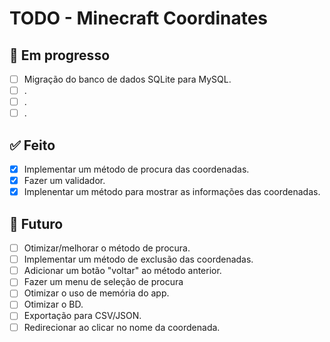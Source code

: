 # TODO - Minecraft Coordinates

## 🧩 Em progresso

- [ ] Migração do banco de dados SQLite para MySQL.
- [ ] .
- [ ] .
- [ ] .

## ✅ Feito

- [x] Implementar um método de procura das coordenadas.
- [x] Fazer um validador.
- [x] Implenentar um método para mostrar as informações das coordenadas.

## 🚀 Futuro

- [ ] Otimizar/melhorar o método de procura.
- [ ] Implementar um método de exclusão das coordenadas.
- [ ] Adicionar um botão "voltar" ao método anterior.
- [ ] Fazer um menu de seleção de procura
- [ ] Otimizar o uso de memória do app.
- [ ] Otimizar o BD.
- [ ] Exportação para CSV/JSON.
- [ ] Redirecionar ao clicar no nome da coordenada.

